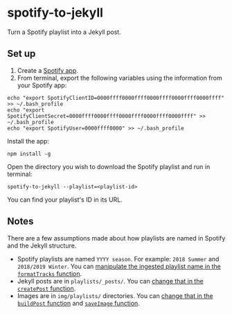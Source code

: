 # spotify-to-jekyll

Turn a Spotify playlist into a Jekyll post.

## Set up

1. Create a [Spotify app](https://developer.spotify.com/dashboard/applications).
2. From terminal, export the following variables using the information from your Spotify app:
```
echo "export SpotifyClientID=0000ffff0000ffff0000ffff0000ffff0000ffff" >> ~/.bash_profile
echo "export SpotifyClientSecret=0000ffff0000ffff0000ffff0000ffff0000ffff" >> ~/.bash_profile
echo "export SpotifyUser=0000ffff0000" >> ~/.bash_profile
```

Install the app:

```
npm install -g
```

Open the directory you wish to download the Spotify playlist and run in terminal:

```
spotify-to-jekyll --playlist=<playlist-id>
```

You can find your playlist's ID in its URL.

## Notes

There are a few assumptions made about how playlists are named in Spotify and the Jekyll structure.

* Spotify playlists are named `YYYY season`. For example: `2018 Summer` and `2018/2019 Winter`. You can [manipulate the ingested playlist name in the `formatTracks` function](https://github.com/katydecorah/spotify-to-jekyll/blob/fc88b4eff599074ebae58fa3dd8e574761edb050/index.js#L44-L47).
* Jekyll posts are in `playlists/_posts/`. You can [change that in the `createPost` function](https://github.com/katydecorah/spotify-to-jekyll/blob/fc88b4eff599074ebae58fa3dd8e574761edb050/index.js#L69).
* Images are in `img/playlists/` directories. You can [change that in the `buildPost` function](https://github.com/katydecorah/spotify-to-jekyll/blob/fc88b4eff599074ebae58fa3dd8e574761edb050/index.js#L84) and [`saveImage` function](https://github.com/katydecorah/spotify-to-jekyll/blob/fc88b4eff599074ebae58fa3dd8e574761edb050/index.js#L123).

